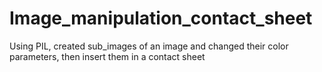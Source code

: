 # Image_manipulation_contact_sheet

Using PIL, created sub_images of an image and changed their color parameters, then insert them in a contact sheet
